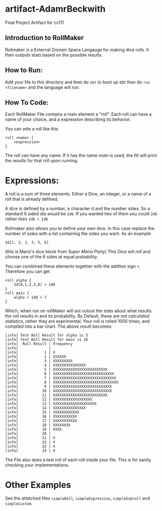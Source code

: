# artifact-AdamrBeckwith
Final Project Artifact for cs111 

## Introduction to RollMaker

Rollmaker is a External Domain Space Langauge for making dice rolls. It then outputs stats based on the possible results. 

## How to Run: 

Add your file to this directory and then do `sbt` to boot up sbt then do  `run <filename>` and the language will run. 

## How To Code:

Each RollMaker File contains a main element a "roll". Each roll can have a name of your choice, and a expression describing its behavior. 

You can wite a roll like this 

```
roll <name> { 
    <expression>
}
```
The roll can have any name. If it has the name *main* is used, the fill will print the results for that roll upon running. 

# Expressions: 

A roll is a sum of three elements. Either a Dice, an integer, or a name of a roll that is already defined. 

A dice is defined by a number, a character d and the number sides. So a standard 6 sided die would be `1d6`. If you wanted two of them you could `2d6` rather then `1d6 + 1d6` 

Rollmaker also allows you to define your own dice. In this case replace the number of sides with a list containing the sides you want. As an example 

```
1d[1, 3, 3, 3, 5, 6]
```
(this is Mario's dice block from *Super Mario Party*) This Dice will *roll* and choose one of the 6 sides at equal probability. 

You can combined these elements together with the addtion sign `+`. Therefore you can get 

```
roll alpha { 
    2d[0,1,2,3,8] + 1d6
}
roll main { 
    alpha + 1d8 + 7
}
```
Which, when run on rollMaker  will out outout the stats about what results the roll results in and its probability. 
By Default, these are not *calculated* statistics, rather they are expirimental. Your roll is rolled 1000 times, and compiled into a bar chart. The above result becomes: 

```
[info] Test Roll Result for alpha is 3
[info] Test Roll Result for main is 18
[info]  Roll Result | Frequency
[info]              | 
[info]            1 | X
[info]            2 | XXXXXX
[info]            3 | XXXXXXXXX
[info]            4 | XXXXXXXXXXXXXXX
[info]            5 | XXXXXXXXXXXXXXXXXXXXXXXXX
[info]            6 | XXXXXXXXXXXXXXXXXXXXXXXXXXXX
[info]            7 | XXXXXXXXXXXXXXXXXXXXXXXXXXXXX
[info]            8 | XXXXXXXXXXXXXXXXXXXXXXXXXXXXXX
[info]            9 | XXXXXXXXXXXXXXXXXXXXXXXXXXX
[info]           10 | XXXXXXXXXXXXXXXXXXXXXXXXXXX
[info]           11 | XXXXXXXXXXXXXXXXXXXXXXXXX
[info]           12 | XXXXXXXXXXXXXXXXXX
[info]           13 | XXXXXXXXXXXXXXXXXXXX
[info]           14 | XXXXXXXXXXXXXXX
[info]           15 | XXXXXXXXXXXX
[info]           16 | XXXXXXXXXXX
[info]           17 | XXXXXXXXXXX
[info]           18 | XXXXXXXX
[info]           19 | XXXX
[info]           20 | 
[info]           21 | X
[info]           22 | X
[info]           23 | X
[info]           24 | X
```
The File also does a test roll of each roll inside your file. This is for sanity checking your implementations.

# Other Examples 
See the attatched files `simpleRoll`, `simpleExpression`, `simpleSubroll` and `simpleCustom`.
